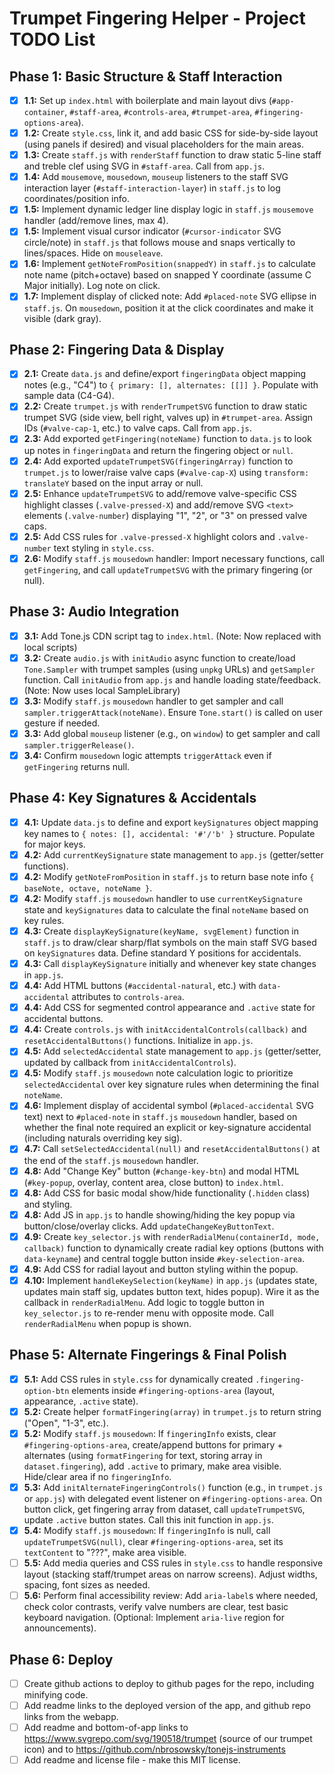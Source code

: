 # Trumpet Fingering Helper - Project TODO List

## Phase 1: Basic Structure & Staff Interaction

* [X] **1.1:** Set up `index.html` with boilerplate and main layout divs (`#app-container`, `#staff-area`, `#controls-area`, `#trumpet-area`, `#fingering-options-area`).
* [X] **1.2:** Create `style.css`, link it, and add basic CSS for side-by-side layout (using panels if desired) and visual placeholders for the main areas.
* [X] **1.3:** Create `staff.js` with `renderStaff` function to draw static 5-line staff and treble clef using SVG in `#staff-area`. Call from `app.js`.
* [X] **1.4:** Add `mousemove`, `mousedown`, `mouseup` listeners to the staff SVG interaction layer (`#staff-interaction-layer`) in `staff.js` to log coordinates/position info.
* [X] **1.5:** Implement dynamic ledger line display logic in `staff.js` `mousemove` handler (add/remove lines, max 4).
* [X] **1.5:** Implement visual cursor indicator (`#cursor-indicator` SVG circle/note) in `staff.js` that follows mouse and snaps vertically to lines/spaces. Hide on `mouseleave`.
* [X] **1.6:** Implement `getNoteFromPosition(snappedY)` in `staff.js` to calculate note name (pitch+octave) based on snapped Y coordinate (assume C Major initially). Log note on click.
* [X] **1.7:** Implement display of clicked note: Add `#placed-note` SVG ellipse in `staff.js`. On `mousedown`, position it at the click coordinates and make it visible (dark gray).

## Phase 2: Fingering Data & Display

* [X] **2.1:** Create `data.js` and define/export `fingeringData` object mapping notes (e.g., "C4") to `{ primary: [], alternates: [[]] }`. Populate with sample data (C4-G4).
* [X] **2.2:** Create `trumpet.js` with `renderTrumpetSVG` function to draw static trumpet SVG (side view, bell right, valves up) in `#trumpet-area`. Assign IDs (`#valve-cap-1`, etc.) to valve caps. Call from `app.js`.
* [X] **2.3:** Add exported `getFingering(noteName)` function to `data.js` to look up notes in `fingeringData` and return the fingering object or `null`.
* [X] **2.4:** Add exported `updateTrumpetSVG(fingeringArray)` function to `trumpet.js` to lower/raise valve caps (`#valve-cap-X`) using `transform: translateY` based on the input array or null.
* [X] **2.5:** Enhance `updateTrumpetSVG` to add/remove valve-specific CSS highlight classes (`.valve-pressed-X`) and add/remove SVG `<text>` elements (`.valve-number`) displaying "1", "2", or "3" on pressed valve caps.
* [X] **2.5:** Add CSS rules for `.valve-pressed-X` highlight colors and `.valve-number` text styling in `style.css`.
* [X] **2.6:** Modify `staff.js` `mousedown` handler: Import necessary functions, call `getFingering`, and call `updateTrumpetSVG` with the primary fingering (or null).

## Phase 3: Audio Integration

* [X] **3.1:** Add Tone.js CDN script tag to `index.html`. (Note: Now replaced with local scripts)
* [X] **3.2:** Create `audio.js` with `initAudio` async function to create/load `Tone.Sampler` with trumpet samples (using `unpkg` URLs) and `getSampler` function. Call `initAudio` from `app.js` and handle loading state/feedback. (Note: Now uses local SampleLibrary)
* [X] **3.3:** Modify `staff.js` `mousedown` handler to get sampler and call `sampler.triggerAttack(noteName)`. Ensure `Tone.start()` is called on user gesture if needed.
* [X] **3.3:** Add global `mouseup` listener (e.g., on `window`) to get sampler and call `sampler.triggerRelease()`.
* [X] **3.4:** Confirm `mousedown` logic attempts `triggerAttack` even if `getFingering` returns null.

## Phase 4: Key Signatures & Accidentals

* [X] **4.1:** Update `data.js` to define and export `keySignatures` object mapping key names to `{ notes: [], accidental: '#'/'b' }` structure. Populate for major keys.
* [X] **4.2:** Add `currentKeySignature` state management to `app.js` (getter/setter functions).
* [X] **4.2:** Modify `getNoteFromPosition` in `staff.js` to return base note info `{ baseNote, octave, noteName }`.
* [X] **4.2:** Modify `staff.js` `mousedown` handler to use `currentKeySignature` state and `keySignatures` data to calculate the final `noteName` based on key rules.
* [X] **4.3:** Create `displayKeySignature(keyName, svgElement)` function in `staff.js` to draw/clear sharp/flat symbols on the main staff SVG based on `keySignatures` data. Define standard Y positions for accidentals.
* [X] **4.3:** Call `displayKeySignature` initially and whenever key state changes in `app.js`.
* [X] **4.4:** Add HTML buttons (`#accidental-natural`, etc.) with `data-accidental` attributes to `controls-area`.
* [X] **4.4:** Add CSS for segmented control appearance and `.active` state for accidental buttons.
* [X] **4.4:** Create `controls.js` with `initAccidentalControls(callback)` and `resetAccidentalButtons()` functions. Initialize in `app.js`.
* [X] **4.5:** Add `selectedAccidental` state management to `app.js` (getter/setter, updated by callback from `initAccidentalControls`).
* [X] **4.5:** Modify `staff.js` `mousedown` note calculation logic to prioritize `selectedAccidental` over key signature rules when determining the final `noteName`.
* [X] **4.6:** Implement display of accidental symbol (`#placed-accidental` SVG text) next to `#placed-note` in `staff.js` `mousedown` handler, based on whether the final note required an explicit or key-signature accidental (including naturals overriding key sig).
* [X] **4.7:** Call `setSelectedAccidental(null)` and `resetAccidentalButtons()` at the end of the `staff.js` `mousedown` handler.
* [X] **4.8:** Add "Change Key" button (`#change-key-btn`) and modal HTML (`#key-popup`, overlay, content area, close button) to `index.html`.
* [X] **4.8:** Add CSS for basic modal show/hide functionality (`.hidden` class) and styling.
* [X] **4.8:** Add JS in `app.js` to handle showing/hiding the key popup via button/close/overlay clicks. Add `updateChangeKeyButtonText`.
* [X] **4.9:** Create `key_selector.js` with `renderRadialMenu(containerId, mode, callback)` function to dynamically create radial key options (buttons with `data-keyname`) and central toggle button inside `#key-selection-area`.
* [X] **4.9:** Add CSS for radial layout and button styling within the popup.
* [X] **4.10:** Implement `handleKeySelection(keyName)` in `app.js` (updates state, updates main staff sig, updates button text, hides popup). Wire it as the callback in `renderRadialMenu`. Add logic to toggle button in `key_selector.js` to re-render menu with opposite mode. Call `renderRadialMenu` when popup is shown.

## Phase 5: Alternate Fingerings & Final Polish

* [X] **5.1:** Add CSS rules in `style.css` for dynamically created `.fingering-option-btn` elements inside `#fingering-options-area` (layout, appearance, `.active` state).
* [X] **5.2:** Create helper `formatFingering(array)` in `trumpet.js` to return string ("Open", "1-3", etc.).
* [X] **5.2:** Modify `staff.js` `mousedown`: If `fingeringInfo` exists, clear `#fingering-options-area`, create/append buttons for primary + alternates (using `formatFingering` for text, storing array in `dataset.fingering`), add `.active` to primary, make area visible. Hide/clear area if no `fingeringInfo`.
* [X] **5.3:** Add `initAlternateFingeringControls()` function (e.g., in `trumpet.js` or `app.js`) with delegated event listener on `#fingering-options-area`. On button click, get fingering array from dataset, call `updateTrumpetSVG`, update `.active` button states. Call this init function in `app.js`.
* [X] **5.4:** Modify `staff.js` `mousedown`: If `fingeringInfo` is null, call `updateTrumpetSVG(null)`, clear `#fingering-options-area`, set its `textContent` to "???", make area visible.
* [ ] **5.5:** Add media queries and CSS rules in `style.css` to handle responsive layout (stacking staff/trumpet areas on narrow screens). Adjust widths, spacing, font sizes as needed.
* [ ] **5.6:** Perform final accessibility review: Add `aria-label`s where needed, check color contrasts, verify valve numbers are clear, test basic keyboard navigation. (Optional: Implement `aria-live` region for announcements).

## Phase 6: Deploy

* [ ] Create github actions to deploy to github pages for the repo, including minifying code.
* [ ] Add readme links to the deployed version of the app, and github repo links from the webapp.
* [ ] Add readme and bottom-of-app links to https://www.svgrepo.com/svg/190518/trumpet (source of our trumpet icon) and to https://github.com/nbrosowsky/tonejs-instruments
* [ ] Add readme and license file - make this MIT license.

